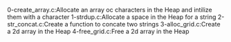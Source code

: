 0-create_array.c:Allocate an array oc characters in the Heap and intilize them with a character
1-strdup.c:Allocate a space in the Heap for a string
2-str_concat.c:Create a function to concate two strings
3-alloc_grid.c:Create a 2d array in the Heap
4-free_grid.c:Free a 2d array in the Heap
